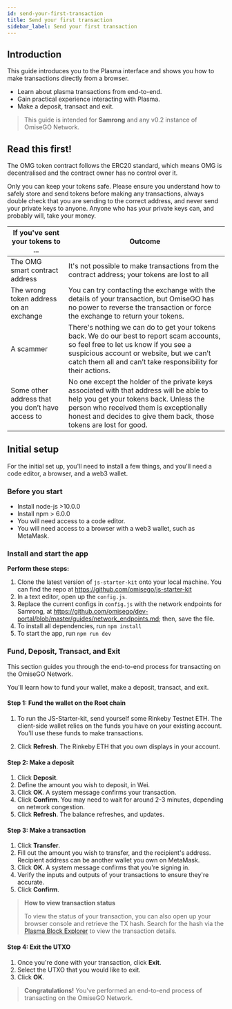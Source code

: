 ```yaml
---
id: send-your-first-transaction
title: Send your first transaction
sidebar_label: Send your first transaction
---
```



## Introduction

This guide introduces you to the Plasma interface and shows you how to make transactions directly from a browser.

* Learn about plasma transactions from end-to-end.
* Gain practical experience interacting with Plasma.
* Make a deposit, transact and exit.

> This guide is intended for **Samrong** and any v0.2 instance of OmiseGO Network.


## Read this first!

The OMG token contract follows the ERC20 standard, which means OMG is decentralised and the contract owner has no control over it.

Only you can keep your tokens safe. Please ensure you understand how to safely store and send tokens before making any transactions, always double check that you are sending to the correct address, and never send your private keys to anyone. Anyone who has your private keys can, and probably will, take your money.

|If you've sent your tokens to ...   | Outcome |
| ------------- | ------------- |
| The OMG smart contract address  | It's not possible to make transactions from the contract address; your tokens are lost to all  |
| The wrong token address on an exchange  | You can try contacting the exchange with the details of your transaction, but OmiseGO has no power to reverse the transaction or force the exchange to return your tokens.  |
| A scammer  | There's nothing we can do to get your tokens back. We do our best to report scam accounts, so feel free to let us know if you see a suspicious account or website, but we can’t catch them all and can’t take responsibility for their actions. |
| Some other address that you don’t have access to | No one except the holder of the private keys associated with that address will be able to help you get your tokens back. Unless the person who received them is exceptionally honest and decides to give them back, those tokens are lost for good.

## Initial setup
For the initial set up, you'll need to install a few things, and you'll need a code editor, a browser, and a web3 wallet.

### Before you start
* Install node-js >10.0.0
* Install npm > 6.0.0
* You will need access to a code editor.
* You will need access to a browser with a web3 wallet, such as MetaMask.


### Install and start the app

**Perform these steps:**

1. Clone the latest version of `js-starter-kit` onto your local machine. You can find the repo at https://github.com/omisego/js-starter-kit
2. In a text editor, open up the `config.js`.
3. Replace the current configs in `config.js` with the network endpoints for Samrong, at https://github.com/omisego/dev-portal/blob/master/guides/network_endpoints.md; then, save the file.
4. To install all dependencies, run `npm install`
5. To start the app, run `npm run dev`

### Fund, Deposit, Transact, and Exit

This section guides you through the end-to-end process for transacting on the OmiseGO Network. 

You'll learn how to fund your wallet, make a deposit, transact, and exit.

#### Step 1: Fund the wallet on the Root chain
1. To run the JS-Starter-kit, send yourself some Rinkeby Testnet ETH. 
The client-side wallet relies on the funds you have on your existing account. You'll use these funds to make transactions.

2. Click **Refresh**. The Rinkeby ETH that you own displays in your account.



#### Step 2: Make a deposit
1. Click **Deposit**.
2. Define the amount you wish to deposit, in Wei.
3. Click **OK**. A system message confirms your transaction.
4. Click **Confirm**. 
   You may need to wait for around 2-3 minutes, depending on network congestion.
5. Click **Refresh**. The balance refreshes, and updates.

#### Step 3: Make a transaction
1. Click **Transfer**.
2. Fill out the amount you wish to transfer, and the recipient's address. 
Recipient address can be another wallet you own on MetaMask.
3. Click **OK**. A system message confirms that you're signing in.
4. Verify the inputs and outputs of your transactions to ensure they're accurate.
5. Click **Confirm**.

> **How to view transaction status**
>
> To view the status of your transaction, you can also open up your browser console and retrieve the TX hash. Search for the hash via the [Plasma Block Explorer](http://quest.samrong.omg.network) to view the transaction details.


#### Step 4: Exit the UTXO
1. Once you're done with your transaction, click **Exit**.
2. Select the UTXO that you would like to exit.
3. Click **OK**. 

> **Congratulations!** You've performed an end-to-end process of transacting on the OmiseGO Network.


	
	